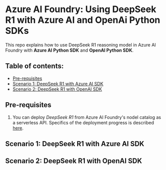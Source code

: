 # Azure AI Foundry: Using DeepSeek R1 with Azure AI and OpenAi Python SDKs
This repo explains how to use DeepSeek R1 reasoning model in Azure AI Foundry with **Azure AI Python SDK** and **OpenAI Python SDK**.

## Table of contents:
- [Pre-requisites]()
- [Scenario 1: DeepSeek R1 with Azure AI SDK]()
- [Scenario 2: DeepSeek R1 with OpenAI SDK]()

## Pre-requisites
1. You can deploy _DeepSeek R1_ from Azure AI Foundry's nodel catalog as a serverless API. Specifics of the deployment progress is described [here](https://learn.microsoft.com/en-us/azure/ai-studio/how-to/deploy-models-serverless).

## Scenario 1: DeepSeek R1 with Azure AI SDK

## Scenario 2: DeepSeek R1 with OpenAI SDK
